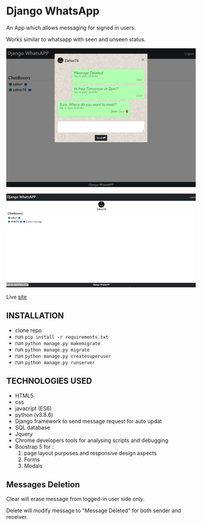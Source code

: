# Django WhatsApp

An App which allows messaging for signed in users. 

Works similar to whatsapp with seen and unseen status.

![sign-in](media/Untitled.png)

![sign-in](media/whatsapp2.png)

Live [site](http://mo-lacuizine.herokuapp.com/)

## INSTALLATION

* clone repo 
* run ```pip install -r requirements.txt```
* run ```python manage.py makemigrate```
* run ```python manage.py migrate```
* run ```python manage.py createsuperuser```
* run ```python manage.py runserver```


## TECHNOLOGIES USED

* HTML5
* css 
* javacript (ES6)
* python (v3.8.6)
* Django framework to send message request for auto updat
* SQL database
* Jquery
* Chrome developers tools for analysing scripts and debugging
* Boostrap 5 for :
    1. page layout purposes and responsive design aspects
    2. Forms 
    3. Modals 


## Messages Deletion

Clear will erase message from logged-in user side only.

Delete will modify message to "Message Deleted" for both sender and receiver.

